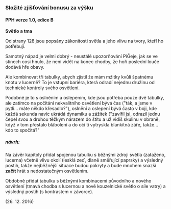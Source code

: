 ### Složité zjišťování bonusu za výšku

#### PPH verze 1.0, edice B

**Světlo a tma**

Od strany 128 jsou popsány zákonitosti světla a jeho vlivu na tvory, kteří ho potřebují.

Samotný nápad je velmi dobrý - neustálé upozorňování PíǦeje, jak se ve stínech cosi hnulo, že není vidět na konec chodby,
že hoří poslední louče dodává hře obavy.

Ale kombinovat tři tabulky, abych zjistil že mám mžitky kvůli špatnému knotu v lucerně?
To je vstupní bariéra, která odradí nejednu družinu od technické kontroly svého osvětlení.

Podobné je to s oslněním a oslepením, kde jsou potřeba pouze dvě tabulky, ale zatímco na počítání nekvalitního osvětlení
bývá čas ("ták, a jsme v pytli... máte někdo křesadlo?"), oslnění a oslepení bývá často v boji, kde každá sekunda navíc
ukrádá dynamiku a zážitek ("zavířil jsi, odrazil jednu čepel svou a druhou těžkým nárazem do štítu a už vidíš skulinu v obraně,
když v tom přestalo blábolení a do očí ti vytryskla blankitná záře, takže... kdo to spočítá?"

##### návrh:

Na závěr kapitoly přidat spojenou tabulku s běžnými zdroji světla (zataženo, lucerna)
včetně vlivu okolí (lesklá zeď, dlaně směřující paprsky) a výsledný postih, takže nejběžnější situace budou pokryty
a bude mnohem snazší **začít** hrát s nedostatečným osvětlením.

Obdobně přidat tabulku s běžnými kombinacemi původního a nového osvětlení (tmavá chodba s lucernou a nově
kouzelnické světlo o síle vatry) a výsledný postih (s kontrastem v závorce).

(26. 12. 2016)